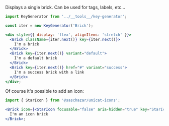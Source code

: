 Displays a single brick. Can be used for tags, labels, etc...

```jsx
import KeyGenerator from '../__tools__/key-generator';

const iter = new KeyGenerator('Brick');

<div style={{ display: 'flex', alignItems: 'stretch' }}>
  <Brick className={iter.next()} key={iter.next()}>
    I'm a brick
  </Brick>
  <Brick key={iter.next()} variant="default">
    I'm a default brick
  </Brick>
  <Brick key={iter.next()} href="#" variant="success">
    I'm a success brick with a link
  </Brick>
</div>;
```

Of course it's possible to add an icon:

```jsx
import { StarIcon } from '@saschazar/unicat-icons';

<Brick icon={<StarIcon focusable="false" aria-hidden="true" key="StarIcon" />}>
  I'm an icon brick
</Brick>;
```
